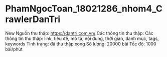 # PhamNgocToan_18021286_nhom4_CrawlerDanTri
New
Nguồn thu thập: https://dantri.com.vn/
Các thông tin thu thập: Các thông tin thu thập: link, tiêu đề, mô tả, nội dung, thời gian, danh mục, tags, keywords
Tình trạng: đã thu thập xong
Số lượng: 20000 bài
Tốc độ: 1000 bài/phút

